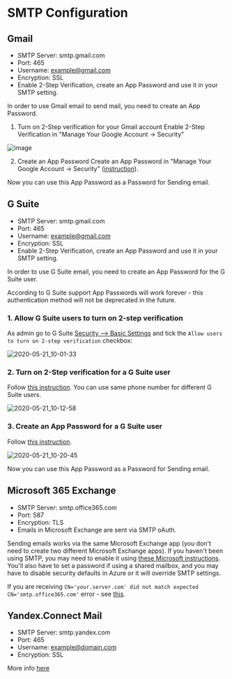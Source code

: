 # SMTP Configuration
## Gmail
* SMTP Server: smtp.gmail.com
* Port: 465
* Username: example@gmail.com
* Encryption: SSL
* Enable 2-Step Verification, create an App Password and use it in your SMTP setting.

In order to use Gmail email to send mail, you need to create an App Password.

1. Turn on 2-Step verification for your Gmail account
Enable 2-Step Verification in "Manage Your Google Account -> Security"

![image](https://user-images.githubusercontent.com/40499291/82523366-c1882900-9b4b-11ea-8b92-1862405286de.png)

2. Create an App Password
Create an App Password in "Manage Your Google Account -> Security" ([instruction](https://support.google.com/accounts/answer/185833?hl=en)).

Now you can use this App Password as a Password for Sending email.

## G Suite
* SMTP Server: smtp.gmail.com
* Port: 465
* Username: example@gmail.com
* Encryption: SSL
* Enable 2-Step Verification, create an App Password and use it in your SMTP setting.

In order to use G Suite email, you need to create an App Password for the G Suite user.

According to G Suite support App Passwords will work forever - this authentication method will not be deprecated in the future.

### 1. Allow G Suite users to turn on 2-step verification
As admin go to G Suite  [Security --> Basic Settings](https://admin.google.com/bsds.org/AdminHome?hl=en#SecuritySettings:flyout=basic)  and tick the  `Allow users to turn on 2-step verification`  checkbox:

![2020-05-21_10-01-33](https://user-images.githubusercontent.com/40499291/82522810-3f4b3500-9b4a-11ea-9a91-5c499402ada2.png)

### 2. Turn on 2-Step verification for a G Suite user
Follow  [this instruction](https://support.google.com/accounts/answer/185839). You can use same phone number for different G Suite users.

![2020-05-21_10-12-58](https://user-images.githubusercontent.com/40499291/82523366-c1882900-9b4b-11ea-8b92-1862405286de.png)

### 3. Create an App Password for a G Suite user
Follow  [this instruction](https://support.google.com/accounts/answer/185833?hl=en).

![2020-05-21_10-20-45](https://user-images.githubusercontent.com/40499291/82523736-c9949880-9b4c-11ea-9def-0aa7a9fe240f.png)

Now you can use this App Password as a Password for Sending email.

## Microsoft 365 Exchange
* SMTP Server: smtp.office365.com
* Port: 587
* Encryption: TLS
* Emails in Microsoft Exchange are sent via SMTP oAuth.

Sending emails works via the same Microsoft Exchange app (you don't need to create two different Microsoft Exchange apps).
If you haven't been using SMTP, you may need to enable it using  [these Microsoft instructions](https://docs.microsoft.com/en-us/exchange/clients-and-mobile-in-exchange-online/authenticated-client-smtp-submission). You'll also have to set a password if using a shared mailbox, and you may have to disable security defaults in Azure or it will override SMTP settings.

If you are receiving `CN='your.server.com' did not match expected CN='smtp.office365.com'` error - see [this](https://smackdown.blogsblogsblogs.com/2021/08/28/peer-certificate-did-not-match-smtp-office365-com/).

## Yandex.Connect Mail
* SMTP Server: smtp.yandex.com
* Port: 465
* Username: example@domain.com
* Encryption: SSL

More info [here](https://yandex.com/support/mail/mail-clients.html)
